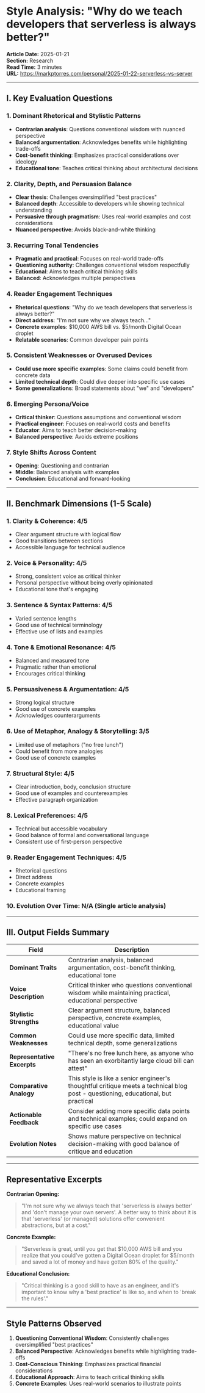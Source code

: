 # Style Analysis: "Why do we teach developers that serverless is always better?"

**Article Date:** 2025-01-21  
**Section:** Research  
**Read Time:** 3 minutes  
**URL:** https://markptorres.com/personal/2025-01-22-serverless-vs-server

---

## I. Key Evaluation Questions

### 1. Dominant Rhetorical and Stylistic Patterns
- **Contrarian analysis**: Questions conventional wisdom with nuanced perspective
- **Balanced argumentation**: Acknowledges benefits while highlighting trade-offs
- **Cost-benefit thinking**: Emphasizes practical considerations over ideology
- **Educational tone**: Teaches critical thinking about architectural decisions

### 2. Clarity, Depth, and Persuasion Balance
- **Clear thesis**: Challenges oversimplified "best practices"
- **Balanced depth**: Accessible to developers while showing technical understanding
- **Persuasive through pragmatism**: Uses real-world examples and cost considerations
- **Nuanced perspective**: Avoids black-and-white thinking

### 3. Recurring Tonal Tendencies
- **Pragmatic and practical**: Focuses on real-world trade-offs
- **Questioning authority**: Challenges conventional wisdom respectfully
- **Educational**: Aims to teach critical thinking skills
- **Balanced**: Acknowledges multiple perspectives

### 4. Reader Engagement Techniques
- **Rhetorical questions**: "Why do we teach developers that serverless is always better?"
- **Direct address**: "I'm not sure why we always teach..."
- **Concrete examples**: $10,000 AWS bill vs. $5/month Digital Ocean droplet
- **Relatable scenarios**: Common developer pain points

### 5. Consistent Weaknesses or Overused Devices
- **Could use more specific examples**: Some claims could benefit from concrete data
- **Limited technical depth**: Could dive deeper into specific use cases
- **Some generalizations**: Broad statements about "we" and "developers"

### 6. Emerging Persona/Voice
- **Critical thinker**: Questions assumptions and conventional wisdom
- **Practical engineer**: Focuses on real-world costs and benefits
- **Educator**: Aims to teach better decision-making
- **Balanced perspective**: Avoids extreme positions

### 7. Style Shifts Across Content
- **Opening**: Questioning and contrarian
- **Middle**: Balanced analysis with examples
- **Conclusion**: Educational and forward-looking

---

## II. Benchmark Dimensions (1-5 Scale)

### 1. Clarity & Coherence: **4/5**
- Clear argument structure with logical flow
- Good transitions between sections
- Accessible language for technical audience

### 2. Voice & Personality: **4/5**
- Strong, consistent voice as critical thinker
- Personal perspective without being overly opinionated
- Educational tone that's engaging

### 3. Sentence & Syntax Patterns: **4/5**
- Varied sentence lengths
- Good use of technical terminology
- Effective use of lists and examples

### 4. Tone & Emotional Resonance: **4/5**
- Balanced and measured tone
- Pragmatic rather than emotional
- Encourages critical thinking

### 5. Persuasiveness & Argumentation: **4/5**
- Strong logical structure
- Good use of concrete examples
- Acknowledges counterarguments

### 6. Use of Metaphor, Analogy & Storytelling: **3/5**
- Limited use of metaphors ("no free lunch")
- Could benefit from more analogies
- Good use of concrete examples

### 7. Structural Style: **4/5**
- Clear introduction, body, conclusion structure
- Good use of examples and counterexamples
- Effective paragraph organization

### 8. Lexical Preferences: **4/5**
- Technical but accessible vocabulary
- Good balance of formal and conversational language
- Consistent use of first-person perspective

### 9. Reader Engagement Techniques: **4/5**
- Rhetorical questions
- Direct address
- Concrete examples
- Educational framing

### 10. Evolution Over Time: **N/A** (Single article analysis)

---

## III. Output Fields Summary

| Field | Description |
|-------|-------------|
| **Dominant Traits** | Contrarian analysis, balanced argumentation, cost-benefit thinking, educational tone |
| **Voice Description** | Critical thinker who questions conventional wisdom while maintaining practical, educational perspective |
| **Stylistic Strengths** | Clear argument structure, balanced perspective, concrete examples, educational value |
| **Common Weaknesses** | Could use more specific data, limited technical depth, some generalizations |
| **Representative Excerpts** | "There's no free lunch here, as anyone who has seen an exorbitantly large cloud bill can attest" |
| **Comparative Analogy** | This style is like a senior engineer's thoughtful critique meets a technical blog post - questioning, educational, but practical |
| **Actionable Feedback** | Consider adding more specific data points and technical examples; could expand on specific use cases |
| **Evolution Notes** | Shows mature perspective on technical decision-making with good balance of critique and education |

---

## Representative Excerpts

**Contrarian Opening:**
> "I'm not sure why we always teach that 'serverless is always better' and 'don't manage your own servers'. A better way to think about it is that 'serverless' (or managed) solutions offer convenient abstractions, but at a cost."

**Concrete Example:**
> "Serverless is great, until you get that $10,000 AWS bill and you realize that you could've gotten a Digital Ocean droplet for $5/month and saved a lot of money and have gotten 80% of the quality."

**Educational Conclusion:**
> "Critical thinking is a good skill to have as an engineer, and it's important to know why a 'best practice' is like so, and when to 'break the rules'."

---

## Style Patterns Observed

1. **Questioning Conventional Wisdom**: Consistently challenges oversimplified "best practices"
2. **Balanced Perspective**: Acknowledges benefits while highlighting trade-offs
3. **Cost-Conscious Thinking**: Emphasizes practical financial considerations
4. **Educational Approach**: Aims to teach critical thinking skills
5. **Concrete Examples**: Uses real-world scenarios to illustrate points 